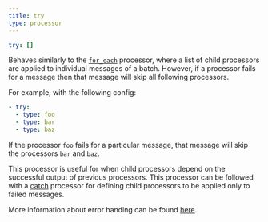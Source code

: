 ```yaml
---
title: try
type: processor
---
```


```yaml
try: []
```

Behaves similarly to the [`for_each`](for_each) processor, where a
list of child processors are applied to individual messages of a batch. However,
if a processor fails for a message then that message will skip all following
processors.

For example, with the following config:

``` yaml
- try:
  - type: foo
  - type: bar
  - type: baz
```

If the processor `foo` fails for a particular message, that message
will skip the processors `bar` and `baz`.

This processor is useful for when child processors depend on the successful
output of previous processors. This processor can be followed with a
[catch](catch) processor for defining child processors to be applied
only to failed messages.

More information about error handing can be found [here](/docs/configuration/error_handling).


